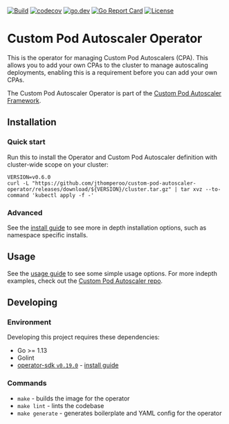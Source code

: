 [![Build](https://github.com/jthomperoo/custom-pod-autoscaler-operator/workflows/main/badge.svg)](https://github.com/jthomperoo/custom-pod-autoscaler-operator/actions)
[![codecov](https://codecov.io/gh/jthomperoo/custom-pod-autoscaler-operator/branch/master/graph/badge.svg)](https://codecov.io/gh/jthomperoo/custom-pod-autoscaler-operator)
[![go.dev](https://img.shields.io/badge/go.dev-reference-007d9c?logo=go&logoColor=white&style=flat)](https://pkg.go.dev/github.com/jthomperoo/custom-pod-autoscaler-operator)
[![Go Report Card](https://goreportcard.com/badge/github.com/jthomperoo/custom-pod-autoscaler-operator)](https://goreportcard.com/report/github.com/jthomperoo/custom-pod-autoscaler-operator)
[![License](http://img.shields.io/:license-apache-blue.svg)](http://www.apache.org/licenses/LICENSE-2.0.html)

# Custom Pod Autoscaler Operator
This is the operator for managing Custom Pod Autoscalers (CPA). This allows you to add 
your own CPAs to the cluster to manage autoscaling deployments, enabling this is a 
requirement before you can add your own CPAs.  

The Custom Pod Autoscaler Operator is part of the 
[Custom Pod Autoscaler Framework](https://custom-pod-autoscaler.readthedocs.io/en/latest/).

## Installation
### Quick start
Run this to install the Operator and Custom Pod Autoscaler definition with cluster-wide scope on your cluster:
```
VERSION=v0.6.0
curl -L "https://github.com/jthomperoo/custom-pod-autoscaler-operator/releases/download/${VERSION}/cluster.tar.gz" | tar xvz --to-command 'kubectl apply -f -'
```
### Advanced
See the [install guide](INSTALL.md) to see more in depth installation options, 
such as namespace specific installs.

## Usage
See the [usage guide](USAGE.md) to see some simple usage options. For more indepth
examples, check out the 
[Custom Pod Autoscaler repo](https://github.com/jthomperoo/custom-pod-autoscaler).

## Developing

### Environment

Developing this project requires these dependencies:

* Go >= 1.13
* Golint
* [operator-sdk `v0.19.0`](https://github.com/operator-framework/operator-sdk) - 
[install guide](https://sdk.operatorframework.io/docs/install-operator-sdk/)

### Commands

* `make` - builds the image for the operator
* `make lint` - lints the codebase
* `make generate` - generates boilerplate and YAML config for the operator
